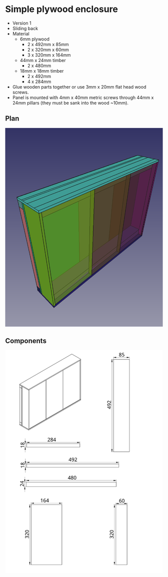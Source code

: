 # Simple plywood enclosure

* Version 1
* Sliding back
* Material
  * 6mm plywood
    * 2 x 492mm x 85mm
    * 2 x 320mm x 60mm
    * 3 x 320mm x 164mm
  * 44mm x 24mm timber
    * 2 x 480mm
  * 18mm x 18mm timber
    * 2 x 492mm
    * 4 x 284mm
* Glue wooden parts together or use 3mm x 20mm flat head wood screws.
* Panel is mounted with 4mm x 40mm metric screws through 44mm x 24mm pillars (they must be sank into the wood ~10mm).

## Plan
![Plan](screenshot.png)

## Components
![Components](enclosure_components.svg)
